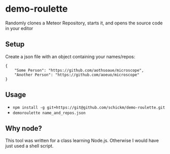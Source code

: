 # demo-roulette
Randomly clones a Meteor Repository, starts it, and opens the source code in your editor

## Setup

Create a json file with an object containing your names/repos:

```
{
	"Some Person": "https://github.com/aothsoaue/microscope",
	"Another Person": "https://github.com/aoeuo/microscope"
}
```

## Usage

* `npm install -g git+https://git@github.com/schickm/demo-roulette.git`
* `demoroulette name_and_repos.json`

## Why node?

This tool was written for a class learning Node.js.  Otherwise I would have just used a shell script.